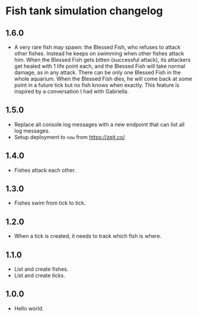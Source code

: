 # Fish tank simulation changelog

## 1.6.0
- A very rare fish may spawn: the Blessed Fish, who refuses to attack other fishes. Instead he keeps on swimming when other fishes attack him. When the Blessed Fish gets bitten (successful attack), its attackers get healed with 1 life point each, and the Blessed Fish will take normal damage, as in any attack. There can be only one Blessed Fish in the whole aquarium. When the Blessed Fish dies, he will come back at some point in a future tick but no fish knows when exactly. This feature is inspired by a conversation I had with Gabriella.

## 1.5.0
- Replace all console.log messages with a new endpoint that can list all log messages.
- Setup deployment to `now` from https://zeit.co/

## 1.4.0
- Fishes attack each other.

## 1.3.0
- Fishes swim from tick to tick.

## 1.2.0
- When a tick is created, it needs to track which fish is where.

## 1.1.0
- List and create fishes.
- List and create ticks.

## 1.0.0
- Hello world.
